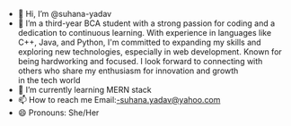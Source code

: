 - 👋 Hi, I’m @suhana-yadav
- 👀 I’m a third-year BCA student with a strong passion for coding and a dedication to continuous learning. With experience in languages like C++, Java, and Python, I'm committed to expanding my skills and exploring new technologies, especially in web development.
      Known for being hardworking and focused. I look forward to connecting with others who share my enthusiasm for innovation and growth in the tech world
- 🌱 I’m currently learning MERN stack
- 📫 How to reach me Email:-suhana.yadav@yahoo.com
- 😄 Pronouns: She/Her

<!---
suhana-yadav/suhana-yadav is a ✨ special ✨ repository because its `README.md` (this file) appears on your GitHub profile.
You can click the Preview link to take a look at your changes.
--->
